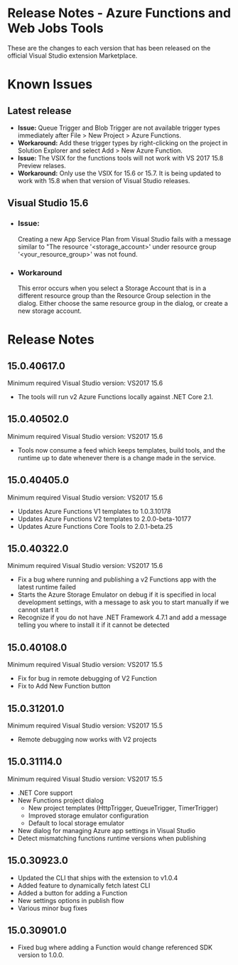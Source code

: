 # Release Notes - Azure Functions and Web Jobs Tools

These are the changes to each version that has been released
on the official Visual Studio extension Marketplace.

# Known Issues

## Latest release

* **Issue:** Queue Trigger and Blob Trigger are not available trigger types immediately after File > New Project > Azure Functions.
* **Workaround:** Add these trigger types by right-clicking on the project in Solution Explorer and select Add > New Azure Function.
* **Issue:** The VSIX for the functions tools will not work with VS 2017 15.8 Preview relases.
* **Workaround:** Only use the VSIX for 15.6 or 15.7. It is being updated to work with 15.8 when that version of Visual Studio releases.

## Visual Studio 15.6
   * ### Issue:
     Creating a new App Service Plan from Visual Studio fails with a message similar to "The resource '<storage_account>' under resource group '<your_resource_group>' was not found.
   * ### Workaround
     This error occurs when you select a Storage Account that is in a different resource group than the Resource Group selection in the dialog.  Either choose the same resource group in the dialog, or create a new storage account.  

# Release Notes
## 15.0.40617.0
Minimum required Visual Studio version: VS2017 15.6

- The tools will run v2 Azure Functions locally against .NET Core 2.1.

## 15.0.40502.0
Minimum required Visual Studio version: VS2017 15.6

- Tools now consume a feed which keeps templates, build tools, and the runtime up to date whenever there is a change made in the service.

## 15.0.40405.0
Minimum required Visual Studio version: VS2017 15.6

- Updates Azure Functions V1 templates to 1.0.3.10178
- Updates Azure Functions V2 templates to 2.0.0-beta-10177
- Updates Azure Functions Core Tools to  2.0.1-beta.25

## 15.0.40322.0
Minimum required Visual Studio version: VS2017 15.6

- Fix a bug where running and publishing a v2 Functions app with the latest runtime failed
- Starts the Azure Storage Emulator on debug if it is specified in local development settings, with a message to ask you to start manually if we cannot start it
- Recognize if you do not have .NET Framework 4.7.1 and add a message telling you where to install it if it cannot be detected

## 15.0.40108.0
Minimum required Visual Studio version: VS2017 15.5

- Fix for bug in remote debugging of V2 Function
- Fix to Add New Function button

## 15.0.31201.0
Minimum required Visual Studio version: VS2017 15.5

- Remote debugging now works with V2 projects

## 15.0.31114.0
Minimum required Visual Studio version: VS2017 15.5

- .NET Core support
- New Functions project dialog
  - New project templates (HttpTrigger, QueueTrigger, TimerTrigger)
  - Improved storage emulator configuration
  - Default to local storage emulator
- New dialog for managing Azure app settings in Visual Studio
- Detect mismatching functions runtime versions when publishing

## 15.0.30923.0

- Updated the CLI that ships with the extension to v1.0.4
- Added feature to dynamically fetch latest CLI
- Added a button for adding a Function
- New settings options in publish flow
- Various minor bug fixes

## 15.0.30901.0

- Fixed bug where adding a Function would change referenced SDK version to 1.0.0.
